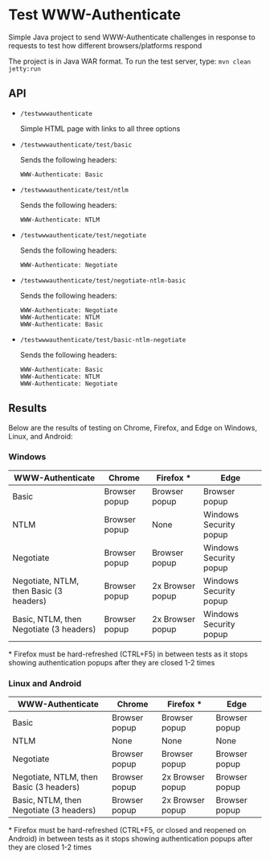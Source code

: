 # Test WWW-Authenticate

Simple Java project to send WWW-Authenticate challenges in response to requests to test how different browsers/platforms respond

The project is in Java WAR format. To run the test server, type: `mvn clean jetty:run`

## API

- `/testwwwauthenticate`

	Simple HTML page with links to all three options

- `/testwwwauthenticate/test/basic`
	
	Sends the following headers:
	```
	WWW-Authenticate: Basic
	```

- `/testwwwauthenticate/test/ntlm`
	
	Sends the following headers:
	```
	WWW-Authenticate: NTLM
	```

- `/testwwwauthenticate/test/negotiate`
	
	Sends the following headers:
	```
	WWW-Authenticate: Negotiate
	```

- `/testwwwauthenticate/test/negotiate-ntlm-basic`
	
	Sends the following headers:
	```
	WWW-Authenticate: Negotiate
	WWW-Authenticate: NTLM
	WWW-Authenticate: Basic
	```

- `/testwwwauthenticate/test/basic-ntlm-negotiate`
	
	Sends the following headers:
	```
	WWW-Authenticate: Basic
	WWW-Authenticate: NTLM
	WWW-Authenticate: Negotiate
	```

## Results

Below are the results of testing on Chrome, Firefox, and Edge on Windows, Linux, and Android:

### Windows

| WWW-Authenticate                        | Chrome        | Firefox *        | Edge                   |
|-----------------------------------------|---------------|------------------|------------------------|
| Basic                                   | Browser popup | Browser popup    | Browser popup          |
| NTLM                                    | Browser popup | None             | Windows Security popup |
| Negotiate                               | Browser popup | Browser popup    | Windows Security popup |
| Negotiate, NTLM, then Basic (3 headers) | Browser popup | 2x Browser popup | Windows Security popup |
| Basic, NTLM, then Negotiate (3 headers) | Browser popup | 2x Browser popup | Windows Security popup |

\* Firefox must be hard-refreshed (CTRL+F5) in between tests as it stops showing authentication popups after they are closed 1-2 times

### Linux and Android

| WWW-Authenticate                        | Chrome        | Firefox *        | Edge          |
|-----------------------------------------|---------------|------------------|---------------|
| Basic                                   | Browser popup | Browser popup    | Browser popup |
| NTLM                                    | None          | None             | None          |
| Negotiate                               | Browser popup | Browser popup    | Browser popup |
| Negotiate, NTLM, then Basic (3 headers) | Browser popup | 2x Browser popup | Browser popup |
| Basic, NTLM, then Negotiate (3 headers) | Browser popup | 2x Browser popup | Browser popup |

\* Firefox must be hard-refreshed (CTRL+F5, or closed and reopened on Android) in between tests as it stops showing authentication popups after they are closed 1-2 times